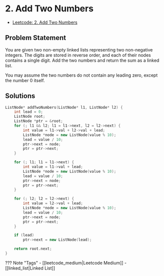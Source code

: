 # 2. Add Two Numbers

- [Leetcode: 2. Add Two Numbers](https://leetcode.com/problems/add-two-numbers/)

## Problem Statement
You are given two non-empty linked lists representing two non-negative integers. The digits are stored in reverse order, and each of their nodes contains a single digit. Add the two numbers and return the sum as a linked list.

You may assume the two numbers do not contain any leading zero, except the number 0 itself.

## Solutions
```cpp linenums="1"
ListNode* addTwoNumbers(ListNode* l1, ListNode* l2) {
    int lead = 0;
    ListNode root;
    ListNode *ptr = &root;
    for (; l1 && l2; l1 = l1->next, l2 = l2->next) {
        int value = l1->val + l2->val + lead;
        ListNode *node = new ListNode(value % 10);
        lead = value / 10;
        ptr->next = node;
        ptr = ptr->next;
    }

    for (; l1; l1 = l1->next) {
        int value = l1->val + lead;
        ListNode *node = new ListNode(value % 10);
        lead = value / 10;
        ptr->next = node;
        ptr = ptr->next;
    }

    for (; l2; l2 = l2->next) {
        int value = l2->val + lead;
        ListNode *node = new ListNode(value % 10);
        lead = value / 10;
        ptr->next = node;
        ptr = ptr->next;
    }

    if (lead)
        ptr->next = new ListNode(lead);

    return root.next;
}
```

??? Note "Tags"
    - [[leetcode_medium|Leetcode Medium]]
    - [[linked_list|Linked List]]
